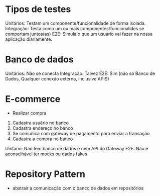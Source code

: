 # Tipos de testes

Unitários: Testam um componente/funcionalidade de forma isolada.
Integração: Testa como um ou mais componentes/funcionalides se comportam juntos(as)
E2E: Simula o que um usuário vai fazer na nossa aplicação diariamente.

# Banco de dados

Unitários: Não se conecta
Integração: Talvez
E2E: Sim (não só Banco de Dados, Qualquer conexão externa, inclusive APIS)

# E-commerce

- Realizar compra

1. Cadastra usuário no banco
2. Cadastra endereço no banco
3. Se comunica com gateway de pagamento para enviar a transação
4. Cadastra a compra no banco


Unitário: Não tem banco de dados e nem API do Gateway
E2E: Não é aconselhável ter mocks ou dados fakes

# Repository Pattern
- abstrair a comunicação com o banco de dados em repositórios